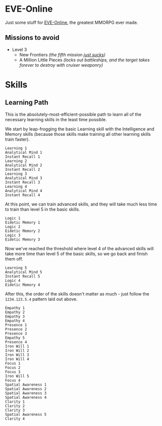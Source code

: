 EVE-Online
==========

Just some stuff for [EVE-Online](http://eve-online.com/ "the EVE-Online homepage"),
the greatest MMORPG ever made.

Missions to avoid
-----------------
- Level 3
  - New Frontiers *(the fifth mission [just sucks](http://blog.elliottcable.name/posts/guide_to_eve_online_s_new_frontiers_5_of_7_an_unexpected_twist_.xhtml))*
  - A Million Little Pieces *(locks out battleships, and the target takes forever to destroy with cruiser weaponry)*

Skills
======

Learning Path
-------------
This is the absolutely-most-efficient-possible path to learn all of the
necessary learning skills in the least time possible.

We start by leap-frogging the basic Learning skill with the Intelligence and
Memory skills (because those skills make training all other learning skills
train faster).
    
    Learning 1
    Analytical Mind 1
    Instant Recall 1
    Learning 2
    Analytical Mind 2
    Instant Recall 2
    Learning 3
    Analytical Mind 3
    Instant Recall 3
    Learning 4
    Analytical Mind 4
    Instant Recall 4
    
At this point, we can train advanced skills, and they will take much less time
to train than level 5 in the basic skills.
    
    Logic 1
    Eidetic Memory 1
    Logic 2
    Eidetic Memory 2
    Logic 3
    Eidetic Memory 3
    
Now we've reached the threshold where level 4 of the advanced skills will take
more time than level 5 of the basic skills, so we go back and finish them off.
    
    Learning 5
    Analytical Mind 5
    Instant Recall 5
    Logic 4
    Eidetic Memory 4
    
After this, the order of the skills doesn't matter as much - just follow the
`1234.123.5.4` pattern laid out above.
    
    Empathy 1
    Empathy 2
    Empathy 3
    Empathy 4
    Presence 1
    Presence 2
    Presence 3
    Empathy 5
    Presence 4
    Iron Will 1
    Iron Will 2
    Iron Will 3
    Iron Will 4
    Focus 1
    Focus 2
    Focus 3
    Iron Will 5
    Focus 4
    Spatial Awareness 1
    Spatial Awareness 2
    Spatial Awareness 3
    Spatial Awareness 4
    Clarity 1
    Clarity 2
    Clarity 3
    Spatial Awareness 5
    Clarity 4
    
